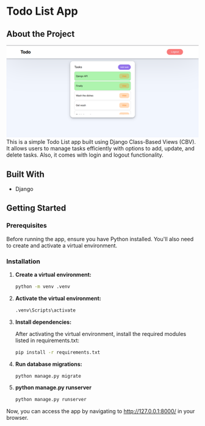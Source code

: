 # Todo List App

## About the Project
![Sample Screenshot](screenshot/Sample.png)
This is a simple Todo List app built using Django Class-Based Views (CBV). It allows users to manage tasks efficiently with options to add, update, and delete tasks. Also, it comes with login and logout functionality.
## Built With
- Django

## Getting Started

### Prerequisites
Before running the app, ensure you have Python installed. You'll also need to create and activate a virtual environment.

### Installation

1. **Create a virtual environment:**

   ```bash
   python -m venv .venv
2. **Activate the virtual environment:**
   ```bash
   .venv\Scripts\activate
   
3. **Install dependencies:**
   
    After activating the virtual environment, install the required modules listed in requirements.txt:
   ```bash
   pip install -r requirements.txt

4. **Run database migrations:**

   ```bash
   python manage.py migrate

5. **python manage.py runserver**

   ```bash
   python manage.py runserver

Now, you can access the app by navigating to http://127.0.0.1:8000/ in your browser.




